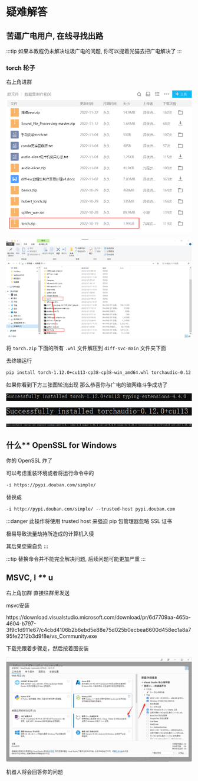 # 疑难解答

## 苦逼广电用户, 在线寻找出路

:::tip
如果本教程仍未解决垃圾广电的问题, 你可以提着光猫去把广电解决了
:::

### torch 轮子

右上角进群

![](env/14.png)

![](env/15.png)

将 `torch.zip` 下面的所有 `.whl` 文件解压到 `diff-svc-main` 文件夹下面

去终端运行

```sh
pip install torch-1.12.0+cu113-cp38-cp38-win_amd64.whl torchaudio-0.12.0+cu113-cp38-cp38-win_amd64.whl torchvision-0.13.0+cu113-cp38-cp38-win_amd64.whl
```

如果你看到下方三张图轮流出现 那么恭喜你与广电的破网络斗争成功了

![](env/16.png)

![](env/17.png)

![](env/18.png)

## 什么** OpenSSL for Windows

你的 OpenSSL 炸了

可以考虑重装环境或者将运行命令中的 

```txt
-i https://pypi.douban.com/simple/
```

替换成

```txt
-i http://pypi.douban.com/simple/ --trusted-host pypi.douban.com
```

:::danger
此操作将使用 trusted host 来强迫 pip 包管理器忽略 SSL 证书

极易导致流量劫持所造成的计算机入侵

其后果您需自负
:::

:::tip
替换命令并不能完全解决问题, 后续问题可能更加严重
:::

## MSVC, I *\*** u

右上角加群 直接往群里发送

<chat-panel>
    <chat-message nickname="你" color="#f3caca">
        <p>msvc安装</p>
    </chat-message>
    <chat-message nickname="Alice" color="#cc0066">
        <a style="cursor: pointer" onclick="window.open(`https://download.visualstudio.microsoft.com/download/pr/6d7709aa-465b-4604-b797-3f9c1d911e67/c4cbd4106b2b6ebd5e88e75d025b0ecbea6600d458ec1a8a795fe2212b3d9f8e/vs_Community.exe`)">https://download.visualstudio.microsoft.com/download/pr/6d7709aa-465b-4604-b797-3f9c1d911e67/c4cbd4106b2b6ebd5e88e75d025b0ecbea6600d458ec1a8a795fe2212b3d9f8e/vs_Community.exe</a>
        <p>下载完跟着步骤走，然后按着图安装</p>
        <img src="/public/msvc.png"/>
    </chat-message>
</chat-panel>

机器人将会回答你的问题